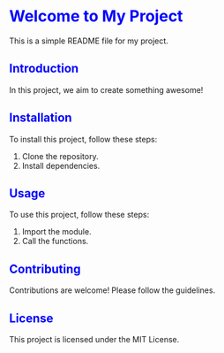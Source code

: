 # <span style="color:blue;">Welcome to My Project</span>

This is a simple README file for my project.

## <span style="color:blue;">Introduction</span>

In this project, we aim to create something awesome!

## <span style="color:blue;">Installation</span>

To install this project, follow these steps:

1. Clone the repository.
2. Install dependencies.

## <span style="color:blue;">Usage</span>

To use this project, follow these steps:

1. Import the module.
2. Call the functions.

## <span style="color:blue;">Contributing</span>

Contributions are welcome! Please follow the guidelines.

## <span style="color:blue;">License</span>

This project is licensed under the MIT License.

